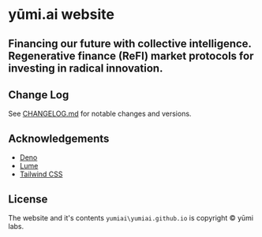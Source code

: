 # yūmi.ai website
## Financing our future with collective intelligence. Regenerative finance (ReFI) market protocols for investing in radical innovation.

## Change Log

See [CHANGELOG.md](CHANGELOG.md) for notable changes and versions.

## Acknowledgements

* [Deno](https://deno.land)
* [Lume](https://lume.land)
* [Tailwind CSS](https://tailwindcss.com/) 

## License

The website and it's contents `yumiai\yumiai.github.io` is copyright © yūmi labs. 